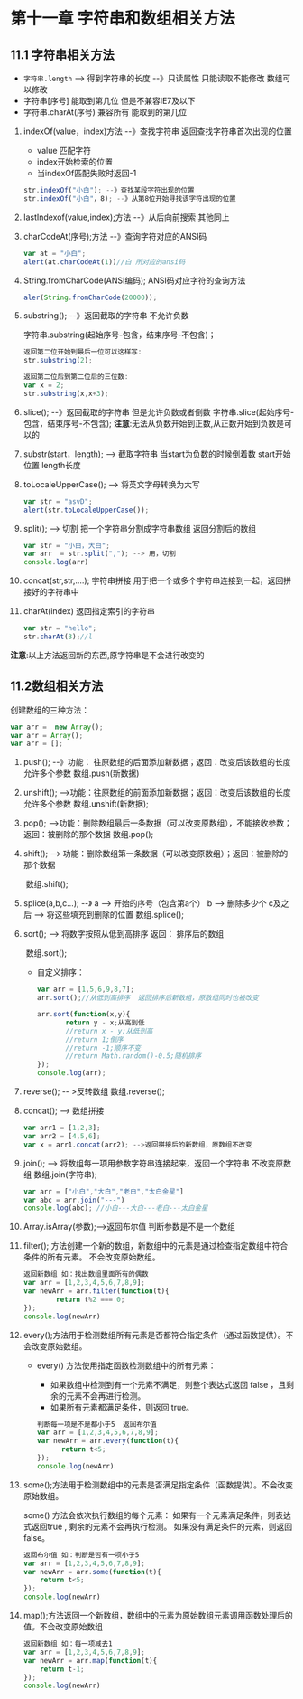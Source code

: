 # 第十一章 字符串和数组相关方法

## 11.1 字符串相关方法 

- `字符串.length` --> 得到字符串的长度  --》只读属性 只能读取不能修改  数组可以修改
- 字符串[序号] 能取到第几位 但是不兼容IE7及以下
- 字符串.charAt(序号) 兼容所有 能取到的第几位

1. indexOf(value，index)方法 --》查找字符串 返回查找字符串首次出现的位置

   - value 匹配字符
   - index开始检索的位置
   - 当indexOf匹配失败时返回-1

   ```javascript
   str.indexOf("小白"); --》查找某段字符出现的位置
   str.indexOf("小白"，8); --》从第8位开始寻找该字符出现的位置
   ```

2. lastIndexof(value,index);方法 --》从后向前搜索  其他同上

3. charCodeAt(序号);方法 --》查询字符对应的ANSI码

   ```javascript
   var at = "小白";
   alert(at.charCodeAt(1))//白 所对应的ansi码
   ```

4. String.fromCharCode(ANSI编码); ANSI码对应字符的查询方法

   ```javascript
   aler(String.fromCharCode(20000));
   ```

5. substring(); --》返回截取的字符串 不允许负数

   字符串.substring(起始序号-包含，结束序号-不包含)；

   ```javascript
   返回第二位开始到最后一位可以这样写:
   str.substring(2);
   
   返回第二位后到第二位后的三位数:
   var x = 2;
   str.substring(x,x+3);
   ```

6. slice(); --》返回截取的字符串 但是允许负数或者倒数
   		字符串.slice(起始序号-包含，结束序号-不包含);
   **注意**:无法从负数开始到正数,从正数开始到负数是可以的

7. substr(start，length); --> 截取字符串  当start为负数的时候倒着数
   		start开始位置
   		length长度

8. toLocaleUpperCase(); --> 将英文字母转换为大写

   ```javascript
   var str = "asvD";
   alert(str.toLocaleUpperCase());
   ```

9. split(); --> 切割 把一个字符串分割成字符串数组 返回分割后的数组

   ```javascript
   var str = "小白，大白";
   var arr  = str.split(","); --> 用，切割
   console.log(arr)
   ```

10. concat(str,str,....); 字符串拼接
    		用于把一个或多个字符串连接到一起，返回拼接好的字符串中

11. charAt(index)   返回指定索引的字符串

    ```javascript
    var str = "hello";
    str.charAt(3);//l
    ```

**注意**:以上方法返回新的东西,原字符串是不会进行改变的

## 11.2数组相关方法

创建数组的三种方法：

```javascript
var arr =  new Array();
var arr = Array();
var arr = [];
```
1. push(); --》功能： 往原数组的后面添加新数据；返回：改变后该数组的长度  允许多个参数
   		数组.push(新数据)

2. unshift(); -->功能：往原数组的前面添加新数据；返回：改变后该数组的长度  允许多个参数
   		数组.unshift(新数据);

3. pop(); -->功能：删除数组最后一条数据（可以改变原数组），不能接收参数；返回：被删除的那个数据
   		数组.pop();

4. shift(); --> 功能：删除数组第一条数据（可以改变原数组）；返回：被删除的那个数据

   ​		数组.shift();

5. splice(a,b,c...); --》 
   		a --> 开始的序号（包含第a个）
   		b --> 删除多少个
   		c及之后 --> 将这些填充到删除的位置
   		数组.splice();

6. sort(); --> 将数字按照从低到高排序 返回： 排序后的数组

   ​		数组.sort();

   - 自定义排序：

     ```javascript
     var arr = [1,5,6,9,8,7];
     arr.sort();//从低到高排序  返回排序后新数组，原数组同时也被改变
     
     arr.sort(function(x,y){
     		return y - x;从高到低
     		//return x - y;从低到高
     		//return 1;倒序
     		//return -1;顺序不变
     		//return Math.random()-0.5;随机排序
     });
     console.log(arr);
     ```

7. reverse(); -- >反转数组
   		数组.reverse();

8. concat(); --> 数组拼接 

   ```javascript
   var arr1 = [1,2,3];
   var arr2 = [4,5,6];
   var x = arr1.concat(arr2); -->返回拼接后的新数组，原数组不改变
   ```

9. join(); --> 将数组每一项用参数字符串连接起来，返回一个字符串 不改变原数组
   		数组.join(字符串);

   ```javascript
   var arr = ["小白","大白","老白","太白金星"]
   var abc = arr.join("---")
   console.log(abc); //小白---大白---老白---太白金星
   ```

10. Array.isArray(参数);-->返回布尔值 判断参数是不是一个数组

11. filter();  方法创建一个新的数组，新数组中的元素是通过检查指定数组中符合条件的所有元素。 不会改变原始数组。

    ```javascript
    返回新数组 如：找出数组里面所有的偶数
    var arr = [1,2,3,4,5,6,7,8,9];
    var newArr = arr.filter(function(t){
    		return t%2 === 0;
    });
    console.log(newArr)
    ```

12. every();方法用于检测数组所有元素是否都符合指定条件（通过函数提供）。不会改变原始数组。

    - every() 方法使用指定函数检测数组中的所有元素：

      - 如果数组中检测到有一个元素不满足，则整个表达式返回 false ，且剩余的元素不会再进行检测。
      - 如果所有元素都满足条件，则返回 true。

      ```javascript
      判断每一项是不是都小于5  返回布尔值
      var arr = [1,2,3,4,5,6,7,8,9];
      var newArr = arr.every(function(t){
      		return t<5;
      });
      console.log(newArr)
      ```

13. some();方法用于检测数组中的元素是否满足指定条件（函数提供）。不会改变原始数组。

    some() 方法会依次执行数组的每个元素：
    			如果有一个元素满足条件，则表达式返回true , 剩余的元素不会再执行检测。
    			如果没有满足条件的元素，则返回false。

    ```javascript
    返回布尔值 如：判断是否有一项小于5
    var arr = [1,2,3,4,5,6,7,8,9];
    var newArr = arr.some(function(t){
    	return t<5;
    });
    console.log(newArr)
    ```

14. map();方法返回一个新数组，数组中的元素为原始数组元素调用函数处理后的值。不会改变原始数组

    ```javascript
    返回新数组 如：每一项减去1
    var arr = [1,2,3,4,5,6,7,8,9];
    var newArr = arr.map(function(t){
    	return t-1;
    });
    console.log(newArr)
    ```

    